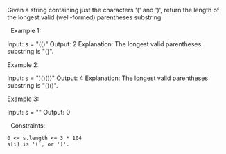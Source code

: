 Given a string containing just the characters '(' and ')', return the length of the longest valid (well-formed) parentheses substring.

 
Example 1:

Input: s = "(()"
Output: 2
Explanation: The longest valid parentheses substring is "()".


Example 2:

Input: s = ")()())"
Output: 4
Explanation: The longest valid parentheses substring is "()()".


Example 3:

Input: s = ""
Output: 0


 
Constraints:


	0 <= s.length <= 3 * 104
	s[i] is '(', or ')'.

